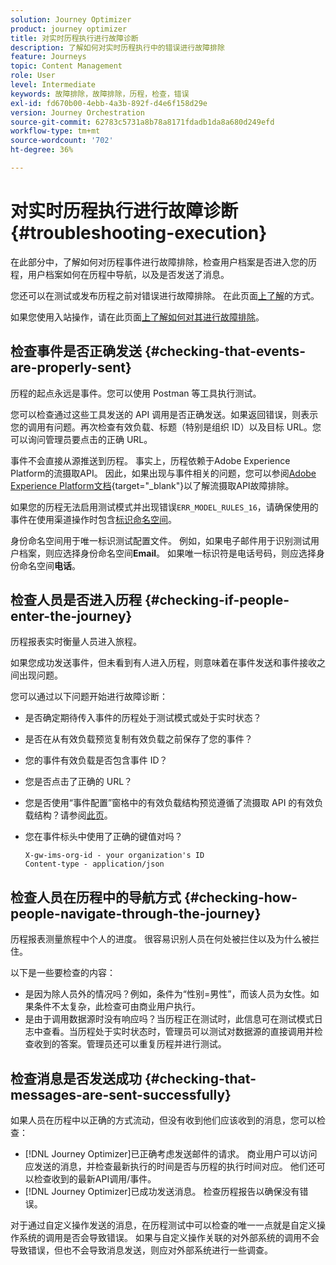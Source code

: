 ```yaml
---
solution: Journey Optimizer
product: journey optimizer
title: 对实时历程执行进行故障诊断
description: 了解如何对实时历程执行中的错误进行故障排除
feature: Journeys
topic: Content Management
role: User
level: Intermediate
keywords: 故障排除，故障排除，历程，检查，错误
exl-id: fd670b00-4ebb-4a3b-892f-d4e6f158d29e
version: Journey Orchestration
source-git-commit: 62783c5731a8b78a8171fdadb1da8a680d249efd
workflow-type: tm+mt
source-wordcount: '702'
ht-degree: 36%

---
```


# 对实时历程执行进行故障诊断 {#troubleshooting-execution}

在此部分中，了解如何对历程事件进行故障排除，检查用户档案是否进入您的历程，用户档案如何在历程中导航，以及是否发送了消息。

您还可以在测试或发布历程之前对错误进行故障排除。 在此页面[上了解](troubleshooting.md)的方式。

如果您使用入站操作，请在此页面[上了解如何对其进行故障排除](troubleshooting-inbound.md)。

## 检查事件是否正确发送 {#checking-that-events-are-properly-sent}

历程的起点永远是事件。您可以使用 Postman 等工具执行测试。

您可以检查通过这些工具发送的 API 调用是否正确发送。如果返回错误，则表示您的调用有问题。再次检查有效负载、标题（特别是组织 ID）以及目标 URL。您可以询问管理员要点击的正确 URL。

事件不会直接从源推送到历程。 事实上，历程依赖于Adobe Experience Platform的流摄取API。 因此，如果出现与事件相关的问题，您可以参阅[Adobe Experience Platform文档](https://experienceleague.adobe.com/docs/experience-platform/ingestion/streaming/troubleshooting.html?lang=zh-Hans){target="_blank"}以了解流摄取API故障排除。

如果您的历程无法启用测试模式并出现错误`ERR_MODEL_RULES_16`，请确保使用的事件在使用渠道操作时包含[标识命名空间](../audience/get-started-identity.md)。

身份命名空间用于唯一标识测试配置文件。 例如，如果电子邮件用于识别测试用户档案，则应选择身份命名空间&#x200B;**Email**。 如果唯一标识符是电话号码，则应选择身份命名空间&#x200B;**电话**。

## 检查人员是否进入历程 {#checking-if-people-enter-the-journey}

历程报表实时衡量人员进入旅程。

如果您成功发送事件，但未看到有人进入历程，则意味着在事件发送和事件接收之间出现问题。

您可以通过以下问题开始进行故障诊断：

* 是否确定期待传入事件的历程处于测试模式或处于实时状态？
* 是否在从有效负载预览复制有效负载之前保存了您的事件？
* 您的事件有效负载是否包含事件 ID？
* 您是否点击了正确的 URL？
* 您是否使用“事件配置”窗格中的有效负载结构预览遵循了流摄取 API 的有效负载结构？请参阅[此页](../event/about-creating.md#preview-the-payload)。
* 您在事件标头中使用了正确的键值对吗？

  ```
  X-gw-ims-org-id - your organization's ID
  Content-type - application/json
  ```

## 检查人员在历程中的导航方式 {#checking-how-people-navigate-through-the-journey}

历程报表测量旅程中个人的进度。 很容易识别人员在何处被拦住以及为什么被拦住。

以下是一些要检查的内容：

* 是因为除人员外的情况吗？例如，条件为“性别=男性”，而该人员为女性。如果条件不太复杂，此检查可由商业用户执行。
* 是由于调用数据源时没有响应吗？当历程正在测试时，此信息可在测试模式日志中查看。当历程处于实时状态时，管理员可以测试对数据源的直接调用并检查收到的答案。管理员还可以重复历程并进行测试。

## 检查消息是否发送成功 {#checking-that-messages-are-sent-successfully}

如果人员在历程中以正确的方式流动，但没有收到他们应该收到的消息，您可以检查：

* [!DNL Journey Optimizer]已正确考虑发送邮件的请求。 商业用户可以访问应发送的消息，并检查最新执行的时间是否与历程的执行时间对应。 他们还可以检查收到的最新API调用/事件。
* [!DNL Journey Optimizer]已成功发送消息。 检查历程报告以确保没有错误。

对于通过自定义操作发送的消息，在历程测试中可以检查的唯一一点就是自定义操作系统的调用是否会导致错误。 如果与自定义操作关联的对外部系统的调用不会导致错误，但也不会导致消息发送，则应对外部系统进行一些调查。

